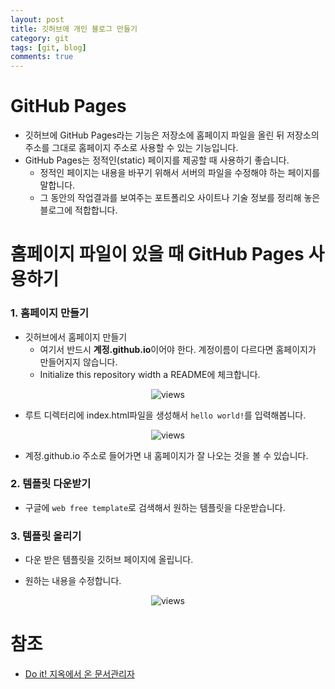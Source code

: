```yaml
---
layout: post
title: 깃허브에 개인 블로그 만들기
category: git
tags: [git, blog]
comments: true
---
```


# GitHub Pages

- 깃허브에 GitHub Pages라는 기능은 저장소에 홈페이지 파일을 올린 뒤 저장소의 주소를 그대로 홈페이지 주소로 사용할 수 있는 기능입니다.
- GitHub Pages는 정적인(static) 페이지를 제공할 때 사용하기 좋습니다.
    - 정적인 페이지는 내용을 바꾸기 위해서 서버의 파일을 수정해야 하는 페이지를 말합니다.
    - 그 동안의 작업결과를 보여주는 포트폴리오 사이트나 기술 정보를 정리해 놓은 블로그에 적합합니다.

# 홈페이지 파일이 있을 때 GitHub Pages 사용하기

### 1. 홈페이지 만들기

- 깃허브에서 홈페이지 만들기
    - 여기서 반드시 **계정.github.io**이어야 한다. 계정이름이 다르다면 홈페이지가 만들어지지 않습니다.
    - Initialize this repository width a README에 체크합니다.

<center>
<figure>
<img src="https://imgur.com/KvHc4Ci.png" alt="views">
<figcaption></figcaption>
</figure>
</center>

- 루트 디렉터리에 index.html파일을 생성해서 `hello world!`를 입력해봅니다.
<center>
<figure>
<img src="https://imgur.com/k55rfY0.png" alt="views">
<figcaption></figcaption>
</figure>
</center>

- 계정.github.io 주소로 들어가면 내 홈페이지가 잘 나오는 것을 볼 수 있습니다.

### 2. 템플릿 다운받기

- 구글에 `web free template`로 검색해서 원하는 템플릿을 다운받습니다.

### 3. 템플릿 올리기

- 다운 받은 템플릿을 깃허브 페이지에 올립니다.

- 원하는 내용을 수정합니다.
<center>
<figure>
<img src="https://imgur.com/PFTqxG4.png" alt="views">
<figcaption></figcaption>
</figure>
</center>



# 참조
- [Do it! 지옥에서 온 문서관리자](http://www.yes24.com/Product/Goods/84803146)

